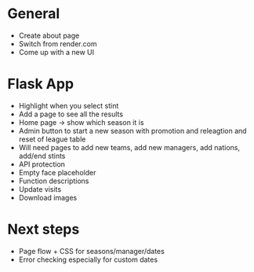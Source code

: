 # General

- Create about page
- Switch from render.com
- Come up with a new UI

# Flask App

- Highlight when you select stint
- Add a page to see all the results
- Home page -> show which season it is
- Admin button to start a new season with promotion and releagtion and reset of league table
- Will need pages to add new teams, add new managers, add nations, add/end stints
- API protection
- Empty face placeholder
- Function descriptions
- Update visits
- Download images

# Next steps
- Page flow + CSS for seasons/manager/dates
- Error checking especially for custom dates